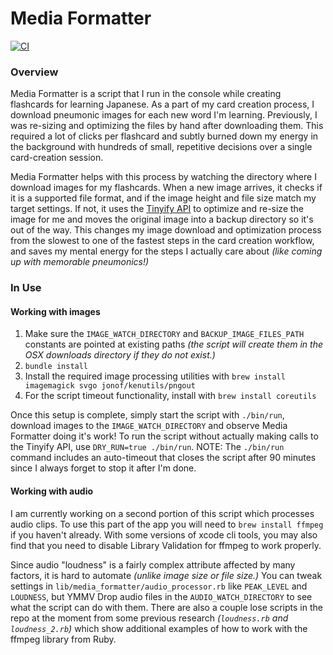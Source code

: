 # Media Formatter

[![CI](https://github.com/jhunschejones/Language-Learning-Tools/actions/workflows/ci.yml/badge.svg?branch=main)](https://github.com/jhunschejones/Language-Learning-Tools/actions/workflows/ci.yml)

### Overview
Media Formatter is a script that I run in the console while creating flashcards for learning Japanese. As a part of my card creation process, I download pneumonic images for each new word I'm learning. Previously, I was re-sizing and optimizing the files by hand after downloading them. This required a lot of clicks per flashcard and subtly burned down my energy in the background with hundreds of small, repetitive decisions over a single card-creation session.

Media Formatter helps with this process by watching the directory where I download images for my flashcards. When a new image arrives, it checks if it is a supported file format, and if the image height and file size match my target settings. If not, it uses the [Tinyify API](https://tinypng.com/developers) to optimize and re-size the image for me and moves the original image into a backup directory so it's out of the way. This changes my image download and optimization process from the slowest to one of the fastest steps in the card creation workflow, and saves my mental energy for the steps I actually care about _(like coming up with memorable pneumonics!)_

### In Use

#### Working with images
1. Make sure the `IMAGE_WATCH_DIRECTORY` and `BACKUP_IMAGE_FILES_PATH` constants are pointed at existing paths _(the script will create them in the OSX downloads directory if they do not exist.)_
2. `bundle install`
3. Install the required image processing utilities with `brew install imagemagick svgo jonof/kenutils/pngout`
4. For the script timeout functionality, install with `brew install coreutils`

Once this setup is complete, simply start the script with `./bin/run`, download images to the `IMAGE_WATCH_DIRECTORY` and observe Media Formatter doing it's work! To run the script without actually making calls to the Tinyify API, use `DRY_RUN=true ./bin/run`. NOTE: The `./bin/run` command includes an auto-timeout that closes the script after 90 minutes since I always forget to stop it after I'm done.

#### Working with audio
I am currently working on a second portion of this script which processes audio clips. To use this part of the app you will need to `brew install ffmpeg` if you haven't already. With some versions of xcode cli tools, you may also find that you need to disable Library Validation for ffmpeg to work properly.

Since audio "loudness" is a fairly complex attribute affected by many factors, it is hard to automate _(unlike image size or file size.)_ You can tweak settings in `lib/media_formatter/audio_processor.rb` like `PEAK_LEVEL` and `LOUDNESS`, but YMMV Drop audio files in the `AUDIO_WATCH_DIRECTORY` to see what the script can do with them. There are also a couple lose scripts in the repo at the moment from some previous research _(`loudness.rb` and `loudness_2.rb`)_ which show additional examples of how to work with the ffmpeg library from Ruby.
